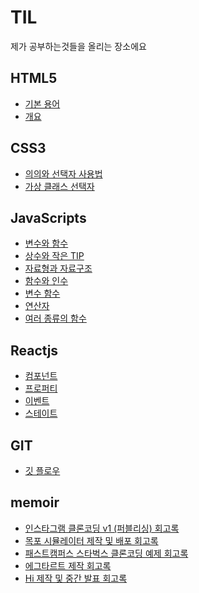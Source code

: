 # TIL
제가 공부하는것들을 올리는 장소에요

## HTML5
- <a href = "https://github.com/googoo81/TIL/blob/main/HTML5/Term.md"> 기본 용어 </a>
- <a href = "https://github.com/googoo81/TIL/blob/main/HTML5/nomal_grammar.md"> 개요 </a>
## CSS3
- <a href = "https://github.com/googoo81/TIL/blob/main/CSS3/Terminology%20Organization.md"> 의의와 선택자 사용법 <a>
- <a href = "https://github.com/googoo81/TIL/blob/main/CSS3/virtual_class_selector.md"> 가상 클래스 선택자 </a>
## JavaScripts
- <a href = "https://github.com/googoo81/TIL/blob/main/Javascripts/variable_and_fuction.md"> 변수와 함수 </a>
- <a href = "https://github.com/googoo81/TIL/blob/main/Javascripts/js_common%20sense.md"> 상수와 작은 TIP </a>
- <a href = "https://github.com/googoo81/TIL/blob/main/Javascripts/js_Data_type_and_structure.md"> 자료형과 자료구조 </a>
- <a href = "https://github.com/googoo81/TIL/blob/main/Javascripts/js_function_and_argument.md"> 함수와 인수 </a>
- <a href = "https://github.com/googoo81/TIL/blob/main/Javascripts/js_conditional_function.md"> 변수 함수 </a>
- <a href = "https://github.com/googoo81/TIL/blob/main/Javascripts/js_Operators.md"> 연산자 </a>
- <a href = "https://github.com/googoo81/TIL/blob/main/Javascripts/js_just_function.md"> 여러 종류의 함수 </a>
## Reactjs
- <a href = "https://github.com/googoo81/TIL/blob/main/Reactjs/component.md"> 컴포넌트 </a>
- <a href = "https://github.com/googoo81/TIL/blob/main/Reactjs/props.md"> 프로퍼티 </a>
- <a href = "https://github.com/googoo81/TIL/blob/main/Reactjs/event.md"> 이벤트 </a>
- <a href = "https://github.com/googoo81/TIL/blob/main/Reactjs/state.md"> 스테이트 </a>
## GIT
- <a href = "https://github.com/googoo81/TIL/blob/main/GIT/gitflow.md"> 깃 플로우 </a>
## memoir
- <a href = "https://github.com/googoo81/TIL/blob/main/Memoir/Instagram_v1_memoir.md"> 인스타그램 클론코딩 v1 (퍼블리싱) 회고록 </a>
- <a href = "https://github.com/googoo81/TIL/blob/main/Memoir/MokpoSimulater_memoir.md"> 목포 시뮬레이터 제작 및 배포 회고록 </a>
- <a href = "https://github.com/googoo81/TIL/blob/main/Memoir/Starbucks_exercise_clone_memoir.md"> 패스트캠퍼스 스타벅스 클론코딩 예제 회고록 </a>
- <a href = "https://github.com/googoo81/TIL/blob/main/Memoir/EggTart_memoir.md"> 에그타르트 제작 회고록 </a>
- <a href = "https://github.com/googoo81/TIL/blob/main/Memoir/HomebaseInterface_memoir.md"> Hi 제작 및 중간 발표 회고록 </a>
